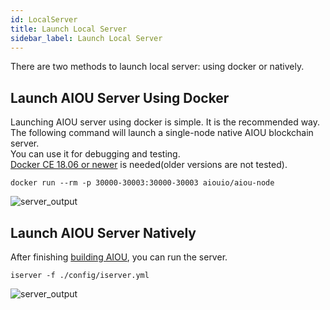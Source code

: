 ```yaml
---
id: LocalServer
title: Launch Local Server
sidebar_label: Launch Local Server
---
```

There are two methods to launch local server: using docker or natively.

## Launch AIOU Server Using Docker
Launching AIOU server using docker is simple. It is the recommended way.    
The following command will launch a single-node native AIOU blockchain server.   
You can use it for debugging and testing.   
[Docker CE 18.06 or newer](https://docs.docker.com/install) is needed(older versions are not tested).

```
docker run --rm -p 30000-30003:30000-30003 aiouio/aiou-node
```
![server_output](assets/5-lucky-bet/Lucky-Bet-Operation/server_output.png)

## Launch AIOU Server Natively

After finishing [building AIOU](4-running-aiou-node/Building-AIOU.md), you can run the server.
```
iserver -f ./config/iserver.yml
```
![server_output](assets/5-lucky-bet/Lucky-Bet-Operation/server_output.png)

